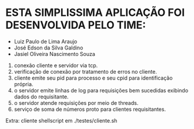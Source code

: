 # ESTA SIMPLISSIMA APLICAÇÃO FOI DESENVOLVIDA PELO TIME:

<ul>
    <li> Luiz Paulo de Lima Araujo </li>
    <li> José Edson da Silva Galdino </li>
    <li> Jasiel Oliveira Nascimento Souza </li>
</ul>

1. conexão cliente e servidor via tcp.
2. verificação de conexão por tratamento de erros no cliente.
3. cliente emite seu pid para processo e seu cpid para identificação própria.
4. o servidor emite linhas de log para requisições bem sucedidas exibindo dados do requisitante.
5. o servidor atende requisições por meio de threads.
6. serviço de soma de números proto para clientes requisitantes.

Extra: cliente shellscript em ./testes/cliente.sh

